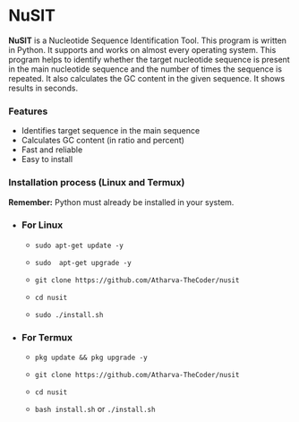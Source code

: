 # NuSIT
**NuSIT** is a Nucleotide Sequence Identification Tool. This program is written in Python. It supports and works on almost every operating system. This program helps to identify whether the target nucleotide sequence is present in the main nucleotide sequence and the number of times the sequence is repeated. It also calculates the GC content in the given sequence. It shows results in seconds.

### Features

- Identifies target sequence in the main sequence
- Calculates GC content (in ratio and percent)
- Fast and reliable
- Easy to install

### Installation process (Linux and Termux)

**Remember:** Python must already be installed in your system.

- ### For Linux
  - ```sudo apt-get update -y```

  - ```sudo  apt-get upgrade -y```

  - ```git clone https://github.com/Atharva-TheCoder/nusit```

  - ```cd nusit```

  - ```sudo ./install.sh```

- ### For Termux
  - ```pkg update && pkg upgrade -y```

  - ```git clone https://github.com/Atharva-TheCoder/nusit```

  - ```cd nusit```

  - ```bash install.sh``` or ```./install.sh```
